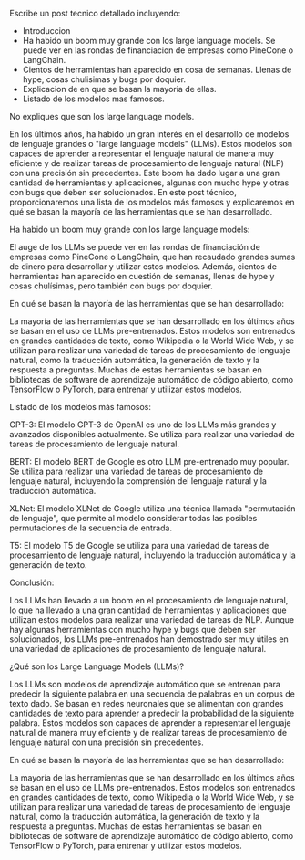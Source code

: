 Escribe un post tecnico detallado incluyendo:

- Introduccion
- Ha habido un boom muy grande con los large language models. Se puede ver en las rondas de financiacion de empresas como PineCone o LangChain. 
- Cientos de herramientas han aparecido en cosa de semanas. Llenas de hype, cosas chulisimas y bugs por doquier. 
- Explicacion de en que se basan la mayoria de ellas. 
- Listado de los modelos mas famosos. 

No expliques que son los large language models. 


En los últimos años, ha habido un gran interés en el desarrollo de modelos de lenguaje grandes o "large language models" (LLMs). Estos modelos son capaces de aprender a representar el lenguaje natural de manera muy eficiente y de realizar tareas de procesamiento de lenguaje natural (NLP) con una precisión sin precedentes. Este boom ha dado lugar a una gran cantidad de herramientas y aplicaciones, algunas con mucho hype y otras con bugs que deben ser solucionados. En este post técnico, proporcionaremos una lista de los modelos más famosos y explicaremos en qué se basan la mayoría de las herramientas que se han desarrollado.

Ha habido un boom muy grande con los large language models:

El auge de los LLMs se puede ver en las rondas de financiación de empresas como PineCone o LangChain, que han recaudado grandes sumas de dinero para desarrollar y utilizar estos modelos. Además, cientos de herramientas han aparecido en cuestión de semanas, llenas de hype y cosas chulísimas, pero también con bugs por doquier.

En qué se basan la mayoría de las herramientas que se han desarrollado:

La mayoría de las herramientas que se han desarrollado en los últimos años se basan en el uso de LLMs pre-entrenados. Estos modelos son entrenados en grandes cantidades de texto, como Wikipedia o la World Wide Web, y se utilizan para realizar una variedad de tareas de procesamiento de lenguaje natural, como la traducción automática, la generación de texto y la respuesta a preguntas. Muchas de estas herramientas se basan en bibliotecas de software de aprendizaje automático de código abierto, como TensorFlow o PyTorch, para entrenar y utilizar estos modelos.

Listado de los modelos más famosos:

GPT-3: El modelo GPT-3 de OpenAI es uno de los LLMs más grandes y avanzados disponibles actualmente. Se utiliza para realizar una variedad de tareas de procesamiento de lenguaje natural.

BERT: El modelo BERT de Google es otro LLM pre-entrenado muy popular. Se utiliza para realizar una variedad de tareas de procesamiento de lenguaje natural, incluyendo la comprensión del lenguaje natural y la traducción automática.

XLNet: El modelo XLNet de Google utiliza una técnica llamada "permutación de lenguaje", que permite al modelo considerar todas las posibles permutaciones de la secuencia de entrada.

T5: El modelo T5 de Google se utiliza para una variedad de tareas de procesamiento de lenguaje natural, incluyendo la traducción automática y la generación de texto.

Conclusión:

Los LLMs han llevado a un boom en el procesamiento de lenguaje natural, lo que ha llevado a una gran cantidad de herramientas y aplicaciones que utilizan estos modelos para realizar una variedad de tareas de NLP. Aunque hay algunas herramientas con mucho hype y bugs que deben ser solucionados, los LLMs pre-entrenados han demostrado ser muy útiles en una variedad de aplicaciones de procesamiento de lenguaje natural.


¿Qué son los Large Language Models (LLMs)?

Los LLMs son modelos de aprendizaje automático que se entrenan para predecir la siguiente palabra en una secuencia de palabras en un corpus de texto dado. Se basan en redes neuronales que se alimentan con grandes cantidades de texto para aprender a predecir la probabilidad de la siguiente palabra. Estos modelos son capaces de aprender a representar el lenguaje natural de manera muy eficiente y de realizar tareas de procesamiento de lenguaje natural con una precisión sin precedentes.

En qué se basan la mayoría de las herramientas que se han desarrollado:

La mayoría de las herramientas que se han desarrollado en los últimos años se basan en el uso de LLMs pre-entrenados. Estos modelos son entrenados en grandes cantidades de texto, como Wikipedia o la World Wide Web, y se utilizan para realizar una variedad de tareas de procesamiento de lenguaje natural, como la traducción automática, la generación de texto y la respuesta a preguntas. Muchas de estas herramientas se basan en bibliotecas de software de aprendizaje automático de código abierto, como TensorFlow o PyTorch, para entrenar y utilizar estos modelos.

